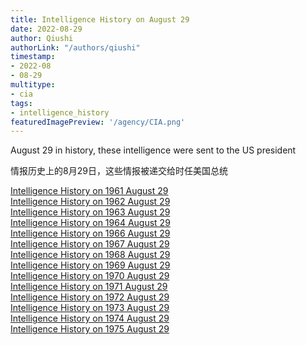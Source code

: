 ```yaml
---
title: Intelligence History on August 29
date: 2022-08-29
author: Qiushi 
authorLink: "/authors/qiushi"
timestamp: 
- 2022-08
- 08-29
multitype: 
- cia
tags: 
- intelligence_history
featuredImagePreview: '/agency/CIA.png'
---
```



August 29 in history, these intelligence were sent to the US president

情报历史上的8月29日，这些情报被递交给时任美国总统

<!--more-->







[Intelligence History on 1961 August 29](/dailybrief/1961-08-29)   
[Intelligence History on 1962 August 29](/dailybrief/1962-08-29)   
[Intelligence History on 1963 August 29](/dailybrief/1963-08-29)   
[Intelligence History on 1964 August 29](/dailybrief/1964-08-29)   
[Intelligence History on 1966 August 29](/dailybrief/1966-08-29)   
[Intelligence History on 1967 August 29](/dailybrief/1967-08-29)   
[Intelligence History on 1968 August 29](/dailybrief/1968-08-29)   
[Intelligence History on 1969 August 29](/dailybrief/1969-08-29)   
[Intelligence History on 1970 August 29](/dailybrief/1970-08-29)   
[Intelligence History on 1971 August 29](/dailybrief/1971-08-29)   
[Intelligence History on 1972 August 29](/dailybrief/1972-08-29)   
[Intelligence History on 1973 August 29](/dailybrief/1973-08-29)   
[Intelligence History on 1974 August 29](/dailybrief/1974-08-29)   
[Intelligence History on 1975 August 29](/dailybrief/1975-08-29)   
